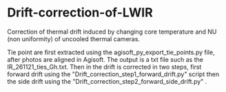 # Drift-correction-of-LWIR
Correction of thermal drift induced by changing core temperature and NU (non uniformity) of uncooled thermal cameras. 

Tie point are first extracted using the agisoft_py_export_tie_points.py file, after photos are aligned in Agisoft. The output is a txt file such as the IR_261121_ties_Gh.txt. 
Then in the drift is corrected in two steps, first forward drift using the "Drift_correction_step1_forward_drift.py" script then the side drift using the "Drift_correction_step2_forward_side_drift.py" .
